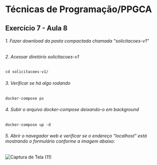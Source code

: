 # Técnicas de Programação/PPGCA
## Exercício 7 - Aula 8

###### 1. Fazer download da pasta compactada chamada *"solicitacoes-v1"*

###### 2. Acessar diretório *solicitacoes-v1*
```
cd solicitacoes-v1/
```
###### 3. Verificar se há algo rodando
```
docker-compose ps
```
###### 4. Subir o arquivo *docker-compose* deixando-o em background
```
docker-compose up -d
```
###### 5. Abrir o navegador *web* e verificar se o endereço *"localhost"* está mostrando o formulário conforme a imagem abaixo:
![Captura de Tela (11)](https://user-images.githubusercontent.com/65691783/83581628-c074d580-a515-11ea-850e-6b692173baeb.png)

